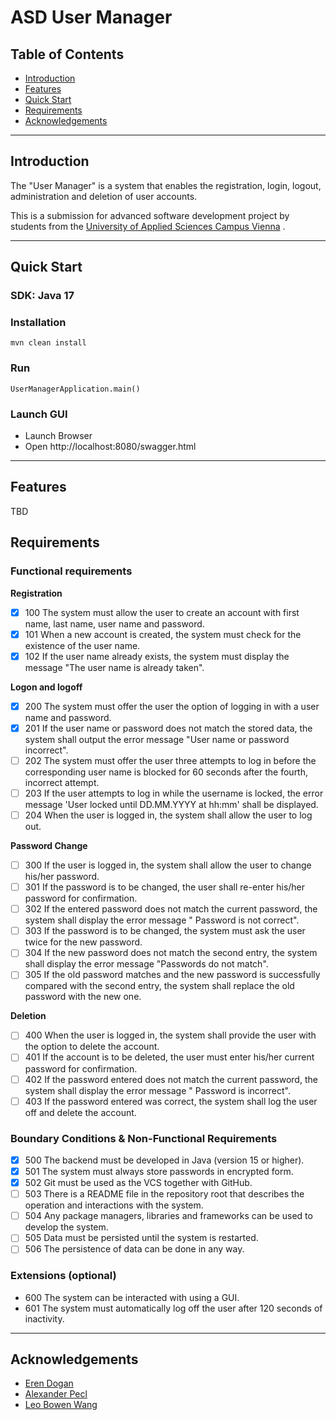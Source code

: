 # ASD User Manager

## Table of Contents

- [Introduction](#introduction)
- [Features](#features)
- [Quick Start](#quick-start)
- [Requirements](#requirements)
- [Acknowledgements](#acknowledgements)

---

## Introduction

The "User Manager" is a system that enables the registration, login, logout, administration and deletion of user
accounts.

This is a submission for advanced software development project by students from
the [University of Applied Sciences Campus Vienna](https://www.fh-campuswien.ac.at/en/studies/study-courses/software-design-and-engineering-master.html)
.

---

## Quick Start

### SDK: Java 17

### Installation

```
mvn clean install
```

### Run

`UserManagerApplication.main()`

### Launch GUI

- Launch Browser
- Open http://localhost:8080/swagger.html

---

## Features

TBD

## Requirements

### Functional requirements

**Registration**

- [x] 100 The system must allow the user to create an account with first name, last name, user name and password.
- [x] 101 When a new account is created, the system must check for the existence of the user name.
- [x] 102 If the user name already exists, the system must display the message "The user name is already taken".

**Logon and logoff**

- [x] 200 The system must offer the user the option of logging in with a user name and password.
- [x] 201 If the user name or password does not match the stored data, the system shall output the error message "User
  name or password incorrect".
- [ ] 202 The system must offer the user three attempts to log in before the corresponding user name is blocked for 60
  seconds after the fourth, incorrect attempt.
- [ ] 203 If the user attempts to log in while the username is locked, the error message 'User locked until DD.MM.YYYY
  at hh:mm' shall be displayed.
- [ ] 204 When the user is logged in, the system shall allow the user to log out.

**Password Change**

- [ ] 300 If the user is logged in, the system shall allow the user to change his/her password.
- [ ] 301 If the password is to be changed, the user shall re-enter his/her password for confirmation.
- [ ] 302 If the entered password does not match the current password, the system shall display the error message "
  Password is not correct".
- [ ] 303 If the password is to be changed, the system must ask the user twice for the new password.
- [ ] 304 If the new password does not match the second entry, the system shall display the error message "Passwords do
  not match".
- [ ] 305 If the old password matches and the new password is successfully compared with the second entry, the system
  shall replace the old password with the new one.

**Deletion**

- [ ] 400 When the user is logged in, the system shall provide the user with the option to delete the account.
- [ ] 401 If the account is to be deleted, the user must enter his/her current password for confirmation.
- [ ] 402 If the password entered does not match the current password, the system shall display the error message "
  Password is incorrect".
- [ ] 403 If the password entered was correct, the system shall log the user off and delete the account.

### Boundary Conditions & Non-Functional Requirements

- [x] 500 The backend must be developed in Java (version 15 or higher).
- [x] 501 The system must always store passwords in encrypted form.
- [x] 502 Git must be used as the VCS together with GitHub.
- [ ] 503 There is a README file in the repository root that describes the operation and interactions with the system.
- [ ] 504 Any package managers, libraries and frameworks can be used to develop the system.
- [ ] 505 Data must be persisted until the system is restarted.
- [ ] 506 The persistence of data can be done in any way.

### Extensions (optional)

- 600 The system can be interacted with using a GUI.
- 601 The system must automatically log off the user after 120 seconds of inactivity.

---

## Acknowledgements

- [Eren Dogan](https://github.com/erendogan51)
- [Alexander Pecl](https://github.com/peclboi)
- [Leo Bowen Wang](https://github.com/leobowenwang)

